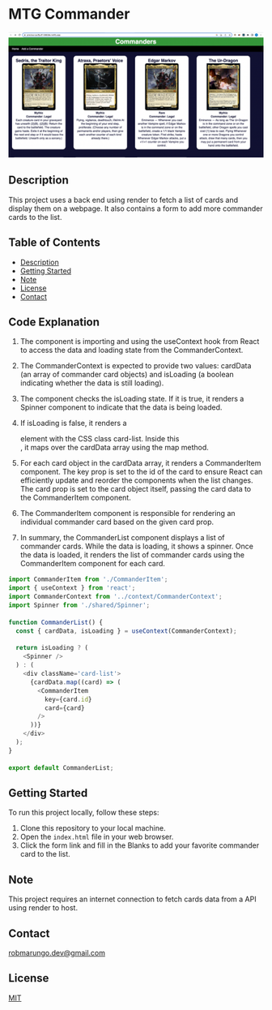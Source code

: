 # MTG Commander

![](https://github.com/RobertoMarungo/Phase-2-Project/blob/main/Screenshot%202023-07-04%20at%2011.25.17%20PM.png)

## Description

This project uses a back end using render to fetch a list of cards and display them on a webpage. It also contains a form to add more commander cards to the list.

## Table of Contents

- [Description](#Description)
- [Getting Started](#GettingStarted)
- [Note](#Note)
- [License](#license)
- [Contact](#contact)

## Code Explanation

1. The component is importing and using the useContext hook from React to access the data and loading state from the CommanderContext.

2. The CommanderContext is expected to provide two values: cardData (an array of commander card objects) and isLoading (a boolean indicating whether the data is still loading).

3. The component checks the isLoading state. If it is true, it renders a Spinner component to indicate that the data is being loaded.

4. If isLoading is false, it renders a <div> element with the CSS class card-list. Inside this <div>, it maps over the cardData array using the map method.

5. For each card object in the cardData array, it renders a CommanderItem component. The key prop is set to the id of the card to ensure React can efficiently update and reorder the components when the list changes. The card prop is set to the card object itself, passing the card data to the CommanderItem component.

6. The CommanderItem component is responsible for rendering an individual commander card based on the given card prop.

7. In summary, the CommanderList component displays a list of commander cards. While the data is loading, it shows a spinner. Once the data is loaded, it renders the list of commander cards using the CommanderItem component for each card.

```javascript
import CommanderItem from './CommanderItem';
import { useContext } from 'react';
import CommanderContext from '../context/CommanderContext';
import Spinner from './shared/Spinner';

function CommanderList() {
  const { cardData, isLoading } = useContext(CommanderContext);

  return isLoading ? (
    <Spinner />
  ) : (
    <div className='card-list'>
      {cardData.map((card) => (
        <CommanderItem
          key={card.id}
          card={card}
        />
      ))}
    </div>
  );
}

export default CommanderList;
```

## Getting Started

To run this project locally, follow these steps:

1. Clone this repository to your local machine.
2. Open the `index.html` file in your web browser.
3. Click the form link and fill in the Blanks to add your favorite commander card to the list.

## Note

This project requires an internet connection to fetch cards data from a API using render to host.

## Contact

robmarungo.dev@gmail.com

## License

[MIT](https://choosealicense.com/licenses/mit/)
